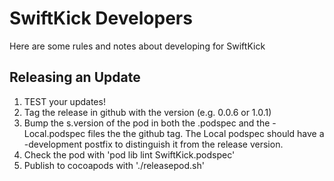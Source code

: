 # SwiftKick Developers
Here are some rules and notes about developing for SwiftKick

## Releasing an Update
1) TEST your updates!
2) Tag the release in github with the version (e.g. 0.0.6 or 1.0.1) 
3) Bump the s.version of the pod in both the .podspec and the -Local.podspec files the the github tag.  The Local podspec should have a -development postfix to distinguish it from the release version. 
4) Check the pod with 'pod lib lint SwiftKick.podspec'
5) Publish to cocoapods with './releasepod.sh'